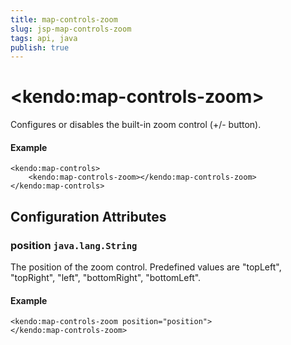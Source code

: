 ```yaml
---
title: map-controls-zoom
slug: jsp-map-controls-zoom
tags: api, java
publish: true
---
```


# \<kendo:map-controls-zoom\>

Configures or disables the built-in zoom control (+/- button).

#### Example
    <kendo:map-controls>
        <kendo:map-controls-zoom></kendo:map-controls-zoom>
    </kendo:map-controls>

## Configuration Attributes

### position `java.lang.String`

The position of the zoom control. Predefined values are "topLeft", "topRight", "left", "bottomRight", "bottomLeft".

#### Example
    <kendo:map-controls-zoom position="position">
    </kendo:map-controls-zoom>


